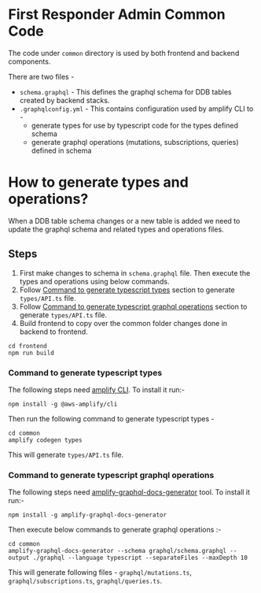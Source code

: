 # First Responder Admin Common Code

The code under `common` directory is used by both frontend and backend components. 

There are two files -
* `schema.graphql` - This defines the graphql schema for DDB tables created by backend stacks. 
* `.graphqlconfig.yml` - This contains configuration used by amplify CLI to -
   * generate types for use by typescript code for the types defined schema
   * generate graphql operations (mutations, subscriptions, queries) defined in schema

# How to generate types and operations?

When a DDB table schema changes or a new table is added we need to update the graphql schema and related types and operations files.

## Steps

1. First make changes to schema in `schema.graphql` file. Then execute the types and operations using below commands.
1. Follow  [Command to generate typescript types](#command-to-generate-typescript-types) section to generate `types/API.ts` file.
1. Follow  [Command to generate typescript graphql operations](#command-to-generate-typescript-graphql-operations) section to generate `types/API.ts` file.
1. Build frontend to copy over the common folder changes done in backend to frontend.
```
cd frontend
npm run build
```

### Command to generate typescript types

The following steps need [amplify CLI](https://docs.amplify.aws/cli/start/install). To install it run:-

```
npm install -g @aws-amplify/cli
```

Then run the following command to generate typescript types - 

```
cd common
amplify codegen types
```

This will generate `types/API.ts` file. 

### Command to generate typescript graphql operations

The following steps need [amplify-graphql-docs-generator](https://github.com/aws-amplify/amplify-cli/tree/eb9257eaee117d0ed53ebc23aa28ecd7b7510fa1/packages/amplify-graphql-docs-generator) tool. To install it run:-

```
npm install -g amplify-graphql-docs-generator
```

Then execute below commands to generate graphql operations :-

```
cd common
amplify-graphql-docs-generator --schema graphql/schema.graphql --output ./graphql --language typescript --separateFiles --maxDepth 10
```

This will generate following files - `graphql/mutations.ts`, `graphql/subscriptions.ts`, `graphql/queries.ts`.